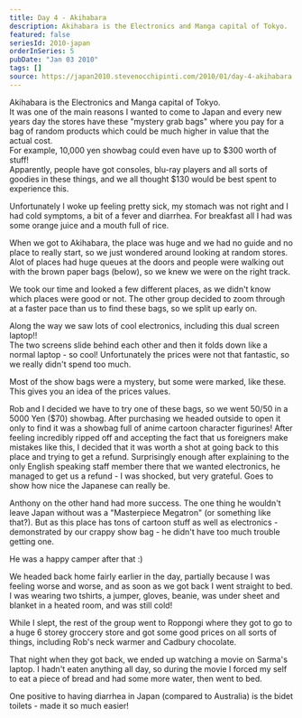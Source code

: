 ```yaml
---
title: Day 4 - Akihabara
description: Akihabara is the Electronics and Manga capital of Tokyo.  It was one of the main reasons I wanted to come to Japan and every new years day t...
featured: false
seriesId: 2010-japan
orderInSeries: 5
pubDate: "Jan 03 2010"
tags: []
source: https://japan2010.stevenocchipinti.com/2010/01/day-4-akihabara.html
---
```


Akihabara is the Electronics and Manga capital of Tokyo.  
It was one of the main reasons I wanted to come to Japan and every new years day the stores have these "mystery grab bags" where you pay for a bag of random products which could be much higher in value that the actual cost.  
For example, 10,000 yen showbag could even have up to $300 worth of stuff!  
Apparently, people have got consoles, blu-ray players and all sorts of goodies in these things, and we all thought $130 would be best spent to experience this.

Unfortunately I woke up feeling pretty sick, my stomach was not right and I had cold symptoms, a bit of a fever and diarrhea. For breakfast all I had was some orange juice and a mouth full of rice.

When we got to Akihabara, the place was huge and we had no guide and no place to really start, so we just wondered around looking at random stores.  
Alot of places had huge queues at the doors and people were walking out with the brown paper bags (below), so we knew we were on the right track.

We took our time and looked a few different places, as we didn't know which places were good or not. The other group decided to zoom through at a faster pace than us to find these bags, so we split up early on.

Along the way we saw lots of cool electronics, including this dual screen laptop!!  
The two screens slide behind each other and then it folds down like a normal laptop - so cool! Unfortunately the prices were not that fantastic, so we really didn't spend too much.

Most of the show bags were a mystery, but some were marked, like these. This gives you an idea of the prices values.

Rob and I decided we have to try one of these bags, so we went 50/50 in a 5000 Yen ($70) showbag. After purchasing we headed outside to open it only to find it was a showbag full of anime cartoon character figurines! After feeling incredibly ripped off and accepting the fact that us foreigners make mistakes like this, I decided that it was worth a shot at going back to this place and trying to get a refund. Surprisingly enough after explaining to the only English speaking staff member there that we wanted electronics, he managed to get us a refund - I was shocked, but very grateful. Goes to show how nice the Japanese can really be.

Anthony on the other hand had more success. The one thing he wouldn't leave Japan without was a "Masterpiece Megatron" (or something like that?). But as this place has tons of cartoon stuff as well as electronics - demonstrated by our crappy show bag - he didn't have too much trouble getting one.

He was a happy camper after that :)

We headed back home fairly earlier in the day, partially because I was feeling worse and worse, and as soon as we got back I went straight to bed.  
I was wearing two tshirts, a jumper, gloves, beanie, was under sheet and blanket in a heated room, and was still cold!

While I slept, the rest of the group went to Roppongi where they got to go to a huge 6 storey groccery store and got some good prices on all sorts of things, including Rob's neck warmer and Cadbury chocolate.

That night when they got back, we ended up watching a movie on Sarma's laptop. I hadn't eaten anything all day, so during the movie I forced my self to eat a piece of bread and had some more water, then went to bed.

One positive to having diarrhea in Japan (compared to Australia) is the bidet toilets - made it so much easier!

